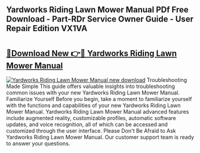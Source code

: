 ## Yardworks Riding Lawn Mower Manual PDf Free Download - Part-RDr Service Owner Guide - User Repair Edition VX1VA

# <h2><a href="http://bc77494.oget.top/?id=Yardworks+Riding+Lawn+Mower+Manual">🔗Download New 👉🔴 Yardworks Riding Lawn Mower Manual</a></h2>

[![Yardworks Riding Lawn Mower Manual new download](https://i.imgur.com/5g1atiW.png)](http://bc77494.oget.top/?id=Yardworks+Riding+Lawn+Mower+Manual)
Troubleshooting Made Simple This guide offers valuable insights into troubleshooting common issues with your new Yardworks Riding Lawn Mower Manual. Familiarize Yourself Before you begin, take a moment to familiarize yourself with the functions and capabilities of your new Yardworks Riding Lawn Mower Manual. Yardworks Riding Lawn Mower Manual advanced features include augmented reality, customizable profiles, automatic software updates, and voice recognition, all of which can be accessed and customized through the user interface. Please Don't Be Afraid to Ask Yardworks Riding Lawn Mower Manual. Our customer support team is ready to answer your questions.
